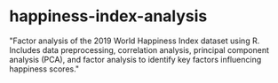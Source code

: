# happiness-index-analysis
"Factor analysis of the 2019 World Happiness Index dataset using R. Includes data preprocessing, correlation analysis, principal component analysis (PCA), and factor analysis to identify key factors influencing happiness scores."
